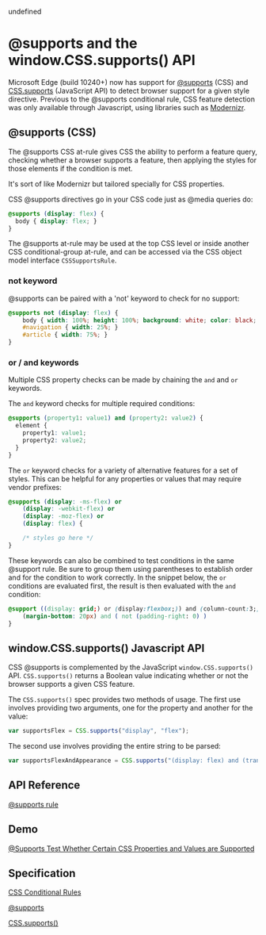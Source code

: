 undefined
# @supports and the window.CSS.supports() API

Microsoft Edge (build 10240+) now has support for [@supports](https://msdn.microsoft.com/library/dn894031.aspx) (CSS) and [CSS.supports](https://msdn.microsoft.com/library/dn894031.aspx) (JavaScript API) to detect browser support for a given style directive. Previous to the @supports conditional rule, CSS feature detection was only available through Javascript, using libraries such as [Modernizr](https://modernizr.com/).

## @supports (CSS)

The @supports CSS at-rule gives CSS the ability to perform a feature query, checking whether a browser supports a feature, then applying the styles for those elements if the condition is met. 

It's sort of like Modernizr but tailored specially for CSS properties.

CSS @supports directives go in your CSS code just as @media queries do:

```CSS
@supports (display: flex) {
  body { display: flex; }
}
```

The @supports at-rule may be used at the top CSS level or inside another CSS conditional-group at-rule, and can be accessed via the CSS object model interface `CSSSupportsRule`.

### not keyword

@supports can be paired with a 'not' keyword to check for no support:

```CSS
@supports not (display: flex) {
	body { width: 100%; height: 100%; background: white; color: black; }
	#navigation { width: 25%; }
	#article { width: 75%; }
}
```

### or / and keywords

Multiple CSS property checks can be made by chaining the `and` and `or` keywords. 

The `and` keyword checks for multiple required conditions:
```CSS
@supports (property1: value1) and (property2: value2) {
  element {
    property1: value1;
    property2: value2;
  }
}
```

The `or` keyword checks for a variety of alternative features for a set of styles. This can be helpful for any properties or values that may require vendor prefixes:
```CSS
@supports (display: -ms-flex) or 
	(display: -webkit-flex) or
	(display: -moz-flex) or
	(display: flex) {

    /* styles go here */
}
```

These keywords can also be combined to test conditions in the same @support rule. Be sure to group them using parentheses to establish order and for the condition to work correctly. In the snippet below, the `or` conditions are evaluated first, the result is then evaluated with the `and` condition:

```CSS
@support ((display: grid;) or (display:flexbox;)) and (column-count:3;)   {
	(margin-bottom: 20px) and ( not (padding-right: 0) )
}
```

## window.CSS.supports() Javascript API

CSS @supports is complemented by the JavaScript `window.CSS.supports()` API. `CSS.supports()` returns a Boolean value indicating whether or not the browser supports a given CSS feature. 

The `CSS.supports()` spec provides two methods of usage.  The first use involves providing two arguments, one for the property and another for the value:

```Javascript
var supportsFlex = CSS.supports("display", "flex");
```

The second use involves providing the entire string to be parsed:

```Javascript
var supportsFlexAndAppearance = CSS.supports("(display: flex) and (transform-style: preserve)");
```



## API Reference
[@supports rule](https://msdn.microsoft.com/library/dn894031(v=vs.85).aspx)

## Demo
[@Supports Test Whether Certain CSS Properties and Values are Supported](https://developer.microsoft.com/en-us/microsoft-edge/testdrive/demos/@supports/)

## Specification
[CSS Conditional Rules](https://drafts.csswg.org/css-conditional/)

[@supports](https://drafts.csswg.org/css-conditional-3/#at-supports)

[CSS.supports()](https://drafts.csswg.org/css-conditional-3/#the-css-interface)
